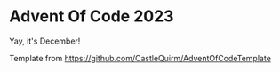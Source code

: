# Advent Of Code 2023

Yay, it's December!

Template from https://github.com/CastleQuirm/AdventOfCodeTemplate